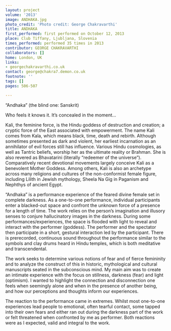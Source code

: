 ```yaml
---
layout: project
volume: '2013'
image: ANDHAKA.jpg
photo_credit: 'Photo credit: George Chakravarthi'
title: ANDHAKA
first_performed: first performed on October 12, 2013
place: Club Tiffany, Ljubljana, Slovenia
times_performed: performed 35 times in 2013
contributor: GEORGE CHAKRAVARTHI
collaborators: []
home: London, UK
links:
- georgechakravarthi.co.uk
contact: george@chakra7.demon.co.uk
footnote: ''
tags: []
pages: 506-507

---
```


“Andhaka” (the blind one: Sanskrit)

Who feels it knows it. It’s concealed in the moment…

Kali, the feminine force, is the Hindu goddess of destruction and creation; a cryptic force of the East associated with empowerment. The name Kali comes from Kala, which means black, time, death and rebirth. Although sometimes presented as dark and violent, her earliest incarnation as an annihilator of evil forces still has influence. Various Hindu cosmologies, as well as Tantric beliefs, worship her as the ultimate reality or Brahman. She is also revered as Bhavatarini (literally “redeemer of the universe”). Comparatively recent devotional movements largely conceive Kali as a benevolent Mother Goddess. Among others, Kali is also an archetype across many religions and cultures of the non-conformist female figure, including Lilith in Jewish mythology, Sheela Na Gig in Paganism and Nephthys of ancient Egypt.

“Andhaka” is a performance experience of the feared divine female set in complete darkness. As a one-to-one performance, individual participants enter a blacked-out space and confront the unknown force of a presence for a length of time. The work relies on the person’s imagination and illusory senses to conjure hallucinatory images in the darkness. During some performances/experiences, the space is flooded with light to reveal and interact with the performer (goddess). The performer and the spectator then participate in a short, gestural interaction led by the participant. There is prerecorded, continuous sound throughout the performance similar to the symbols and clay drums heard in Hindu temples, which is both meditative and transcendental.

The work seeks to determine various notions of fear and of fierce femininity and to analyze the construct of this in historic, mythological and cultural manuscripts seated in the subconscious mind. My main aim was to create an intimate experience with the focus on stillness, darkness (fear) and light (optimism). I wanted to highlight the connection and disconnection one feels when seemingly alone and when in the presence of another being, and how our perceptions and thoughts inform our experiences.

The reaction to the performance came in extremes. Whilst most one-to-one experiences lead people to emotional, often tearful contact, some tapped into their own fears and either ran out during the darkness part of the work or felt threatened when confronted by me as performer. Both reactions were as I expected, valid and integral to the work.
